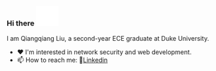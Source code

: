 ### Hi there <img src="https://github.com/SouthernPark/SouthernPark/blob/main/hi.gif" width=10% height=10%>

I am Qiangqiang Liu, a second-year ECE graduate at Duke University.

- :heart: I'm interested in network security and web development.
- 📫 How to reach me: :link:[Linkedin](https://www.linkedin.com/in/qiangqiangliu/?locale=en_US)


